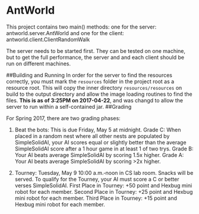 # AntWorld
This project contains two main() methods: one for the server: antworld.server.AntWorld
and one for the client: antworld.client.ClientRandomWalk

The server needs to be started first.
They can be tested on one machine, but to get the full performance, the server and
and each client should be run on different machines.

##Building and Running
In order for the server to find the resources correctly, you must mark the `resources` folder in the project root as a resource root. This will copy the inner directory `resources/resources` on build to the output directory and allow the image loading routines to find the files. **This is as of 3:25PM on 2017-04-22**, and was changd to allow the server to run within a self-contained jar.
##Grading

For Spring 2017, there are two grading phases:
1) Beat the bots: This is due Friday, May 5 at midnight. 
     Grade C: When placed in a random nest where all other nests are populated by SimpleSolidAI, your AI scores equal or slightly better 
     than the average SimpleSolidAI score after a 1 hour game in at least 1 of two trys.
     Grade B: Your AI beats average SimpleSolidAI by scoring 1.5x higher.
     Grade A: Your AI beats average SimpleSolidAI by scoring >2x higher.

2) Tourney: Tuesday, May 9 10:00 a.m.‐noon in CS lab room. 
   Snacks will be served.
   To qualify for the Tourney, your AI must score a C or better verses SimpleSolidAI.
   First Place in Tourney: +50 point and Hexbug mini robot for each member.
   Second Place in Tourney: +25 point and Hexbug mini robot for each member.
   Third Place in Tourney: +15 point and Hexbug mini robot for each member.
